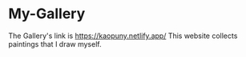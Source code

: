 # My-Gallery
The Gallery's link is https://kaopuny.netlify.app/
This website collects paintings that I draw myself.
